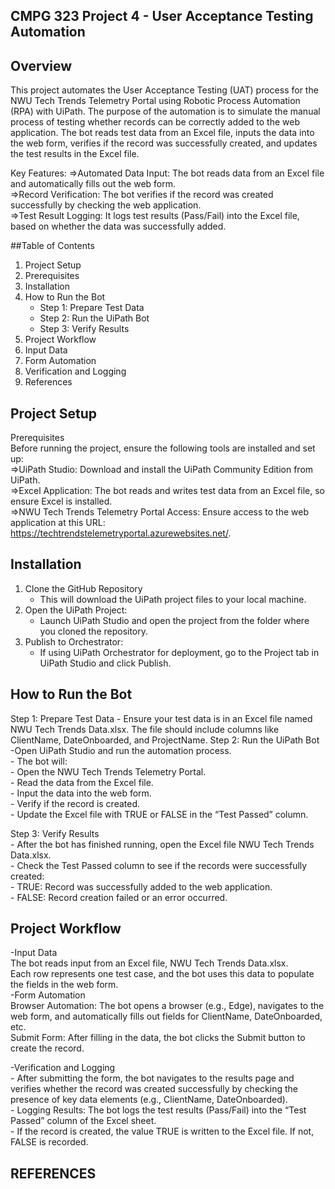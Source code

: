 ## CMPG 323 Project 4 - User Acceptance Testing Automation

## Overview

This project automates the User Acceptance Testing (UAT) process for the NWU Tech Trends Telemetry Portal using Robotic Process Automation (RPA) with UiPath. The purpose of the automation is to simulate the manual process of testing whether records can be correctly added to the web application. The bot reads test data from an Excel file, inputs the data into the web form, verifies if the record was successfully created, and updates the test results in the Excel file.  

Key Features:
=>Automated Data Input: The bot reads data from an Excel file and automatically fills out the web form.  
=>Record Verification: The bot verifies if the record was created successfully by checking the web application.  
=>Test Result Logging: It logs test results (Pass/Fail) into the Excel file, based on whether the data was successfully added.  

##Table of Contents
1. Project Setup  
2. Prerequisites  
4. Installation  
5. How to Run the Bot  
    - Step 1: Prepare Test Data    
    - Step 2: Run the UiPath Bot   
    - Step 3: Verify Results  
5. Project Workflow  
6. Input Data  
7. Form Automation  
8. Verification and Logging  
9. References  

## Project Setup  
Prerequisites  
Before running the project, ensure the following tools are installed and set up:  
=>UiPath Studio: Download and install the UiPath Community Edition from UiPath.  
=>Excel Application: The bot reads and writes test data from an Excel file, so ensure Excel is installed.  
=>NWU Tech Trends Telemetry Portal Access: Ensure access to the web application at this URL: https://techtrendstelemetryportal.azurewebsites.net/.  

## Installation
1. Clone the GitHub Repository  
    - This will download the UiPath project files to your local machine.    
2. Open the UiPath Project:  
   - Launch UiPath Studio and open the project from the folder where you cloned the repository.  
3. Publish to Orchestrator:  
   - If using UiPath Orchestrator for deployment, go to the Project tab in UiPath Studio and click Publish.  

## How to Run the Bot  
Step 1: Prepare Test Data
    - Ensure your test data is in an Excel file named NWU Tech Trends Data.xlsx. The file should include columns like ClientName, DateOnboarded, and ProjectName.
Step 2: Run the UiPath Bot  
    -Open UiPath Studio and run the automation process.  
      - The bot will:  
          - Open the NWU Tech Trends Telemetry Portal.  
          - Read the data from the Excel file.  
          - Input the data into the web form.  
          - Verify if the record is created.  
          - Update the Excel file with TRUE or FALSE in the “Test Passed” column.  
          
Step 3: Verify Results  
    - After the bot has finished running, open the Excel file NWU Tech Trends Data.xlsx.  
    - Check the Test Passed column to see if the records were successfully created:  
    - TRUE: Record was successfully added to the web application.  
    - FALSE: Record creation failed or an error occurred.  

## Project Workflow  
-Input Data  
    The bot reads input from an Excel file, NWU Tech Trends Data.xlsx.  
    Each row represents one test case, and the bot uses this data to populate the fields in the web form.  
-Form Automation  
    Browser Automation: The bot opens a browser (e.g., Edge), navigates to the web form, and automatically fills out fields for ClientName, DateOnboarded, etc.  
    Submit Form: After filling in the data, the bot clicks the Submit button to create the record.  
    
-Verification and Logging  
    - After submitting the form, the bot navigates to the results page and verifies whether the record was created successfully by checking the presence of key data elements (e.g., ClientName, 
      DateOnboarded).  
    - Logging Results: The bot logs the test results (Pass/Fail) into the “Test Passed” column of the Excel sheet.  
    - If the record is created, the value TRUE is written to the Excel file. If not, FALSE is recorded.  

## REFERENCES
